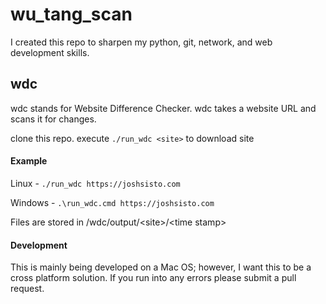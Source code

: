 # wu_tang_scan
I created this repo to sharpen my python, git, network,
and web development skills.

## wdc
wdc stands for Website Difference Checker. wdc takes a website URL and scans it for changes.

clone this repo. execute ```./run_wdc <site>``` to download site

#### Example
Linux - ```./run_wdc https://joshsisto.com```

Windows - ```.\run_wdc.cmd https://joshsisto.com```

Files are stored in /wdc/output/\<site\>/\<time stamp>

#### Development

This is mainly being developed on a Mac OS; however, I want this to be a cross platform solution. If you run into any errors please submit a pull request. 